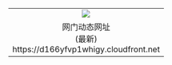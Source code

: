﻿<table>
  <tr></tr>
  <tr><td colspan=2 align=center><img src="https://d166yfvp1whigy.cloudfront.net/Up/oGate.jpg" /></td></tr>
  <tr><td colspan=2 align=center>网门动态网址<br/>(最新)
<br>https://d166yfvp1whigy.cloudfront.net
<br/>
    </td>
  </tr>
</table>
